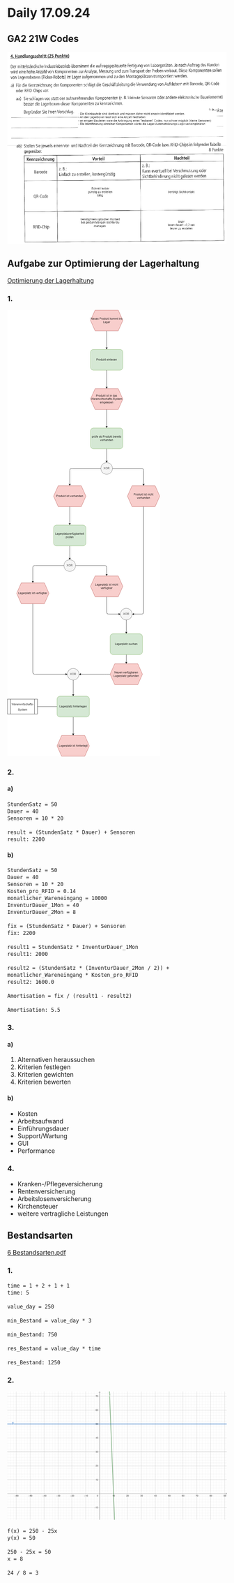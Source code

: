 # Daily 17.09.24

## GA2 21W Codes
![GA2 21W Codes](<GA2 21W Codes.drawio.png>)

## Aufgabe zur Optimierung der Lagerhaltung 

[Optimierung der Lagerhaltung](<5 Aufgabe Optimierung der Lagerhaltung.pdf>)

### 1.   
![alt text](<Optimierung der Lagerhaltung.drawio.png>)

### 2.
####  a) 
```
StundenSatz = 50
Dauer = 40
Sensoren = 10 * 20

result = (StundenSatz * Dauer) + Sensoren
result: 2200
```
#### b)
```
StundenSatz = 50
Dauer = 40
Sensoren = 10 * 20
Kosten_pro_RFID = 0.14
monatlicher_Wareneingang = 10000
InventurDauer_1Mon = 40
InventurDauer_2Mon = 8

fix = (StundenSatz * Dauer) + Sensoren
fix: 2200

result1 = StundenSatz * InventurDauer_1Mon
result1: 2000

result2 = (StundenSatz * (InventurDauer_2Mon / 2)) + monatlicher_Wareneingang * Kosten_pro_RFID
result2: 1600.0

Amortisation = fix / (result1 - result2)

Amortisation: 5.5

```
### 3.
#### a)
1. Alternativen heraussuchen   
2. Kriterien festlegen
3. Kriterien gewichten
4. Kriterien bewerten

#### b)
- Kosten
- Arbeitsaufwand
- Einführungsdauer
- Support/Wartung
- GUI
- Performance

### 4.
- Kranken-/Pflegeversicherung
- Rentenversicherung
- Arbeitslosenversicherung
- Kirchensteuer
- weitere vertragliche Leistungen

## Bestandsarten
[6 Bestandsarten.pdf](<6 Bestandsarten.pdf>)
### 1.
```
time = 1 + 2 + 1 + 1
time: 5

value_day = 250

min_Bestand = value_day * 3

min_Bestand: 750

res_Bestand = value_day * time

res_Bestand: 1250
```

### 2.

![alt text](image-1.png)
```
f(x) = 250 - 25x
y(x) = 50 

250 - 25x = 50
x = 8

24 / 8 = 3
```

